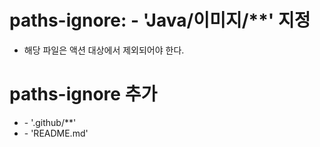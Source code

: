# paths-ignore: - 'Java/이미지/**' 지정
* 해당 파일은 액션 대상에서 제외되어야 한다.

# paths-ignore 추가
* \- '.github/**'
* \- 'README.md'